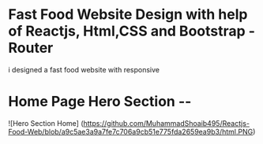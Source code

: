 # Fast Food Website Design with help of Reactjs, Html,CSS and Bootstrap - Router

i designed a fast food website with responsive 

# Home Page Hero Section --

![Hero Section Home] (https://github.com/MuhammadShoaib495/Reactjs-Food-Web/blob/a9c5ae3a9a7fe7c706a9cb51e775fda2659ea9b3/html.PNG)
